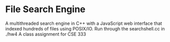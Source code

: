 # File Search Engine
A multithreaded search engine in C++ with a JavaScript web interface that indexed hundreds of files using
POSIX/IO. Run through the searchshell.cc in ./hw4
A class assignment for CSE 333
